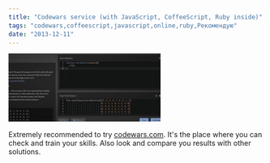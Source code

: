 ```yaml
---
title: "Codewars service (with JavaScript, CoffeeScript, Ruby inside)"
tags: "codewars,coffeescript,javascript,online,ruby,Рекомендую"
date: "2013-12-11"
---
```


![](images/Screenshot-2013-12-11-21.55.06-300x135.png "Screenshot 2013-12-11 21.55.06")

Extremely recommended to try [codewars.com](http://www.codewars.com/dashboard "codewars"). It's the place where you can check and train your skills. Also look and compare you results with other solutions.
